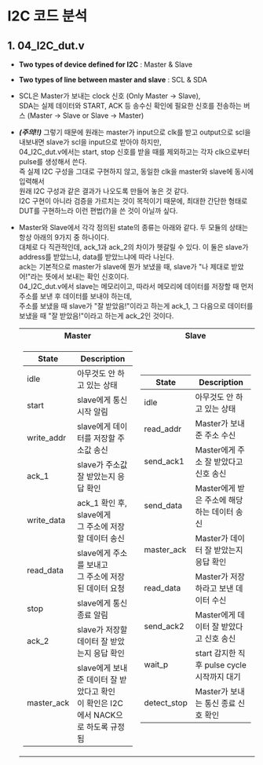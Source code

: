 # I2C 코드 분석
## 1. 04_I2C_dut.v
- **Two types of device defined for I2C** : Master & Slave

- **Two types of line between master and slave** : SCL & SDA

- SCL은 Master가 보내는 clock 신호 (Only Master -> Slave),
<br>SDA는 실제 데이터와 START, ACK 등 송수신 확인에 필요한 신호를 전송하는 버스 (Master -> Slave or Slave -> Master)

- ***(주의!!)*** 그렇기 때문에 원래는 master가 input으로 clk를 받고 output으로 scl을 내보내면 slave가 scl을 input으로 받아야 하지만,
<br>04_I2C_dut.v에서는 start, stop 신호를 받을 때를 제외하고는 각자 clk으로부터 pulse를 생성해서 쓴다.
<br>즉 실제 I2C 구성을 그대로 구현하지 않고, 동일한 clk을 master와 slave에 동시에 입력해서
<br>원래 I2C 구성과 같은 결과가 나오도록 만들어 놓은 것 같다.
<br>I2C 구현이 아니라 검증을 가르치는 것이 목적이기 때문에, 최대한 간단한 형태로 DUT를 구현하느라 이런 편법(?)을 쓴 것이 아닐까 싶다. 

- Master와 Slave에서 각각 정의된 state의 종류는 아래와 같다. 두 모듈의 상태는 항상 아래의 9가지 중 하나이다.
<br>대체로 다 직관적인데, ack_1과 ack_2의 차이가 헷갈릴 수 있다. 이 둘은 slave가 address를 받았느냐, data를 받았느냐에 따라 나뉜다.
<br>ack는 기본적으로 master가 slave에 뭔가 보냈을 때, slave가 "나 제대로 받았어!"라는 뜻에서 보내는 확인 신호이다.
<br>04_I2C_dut.v에서 slave는 메모리이고, 따라서 메모리에 데이터를 저장할 때 먼저 주소를 보낸 후 데이터를 보내야 하는데,
<br>주소를 보냈을 때 slave가 "잘 받았음!"이라고 하는게 ack_1, 그 다음으로 데이터를 보냈을 때 "잘 받았음!"이라고 하는게 ack_2인 것이다.
　<table>
<tr><th>Master 
</th><th>Slave
</th></tr>
<tr><td>

| State  | Description |
|---|---|
| idle  | 아무것도 안 하고 있는 상태 | 
| start  | slave에게 통신 시작 알림 |  
| write_addr  | slave에게 데이터를 저장할 주소값 송신  | 
| ack_1  | slave가 주소값 잘 받았는지 응답 확인  |
| write_data  | ack_1 확인 후, slave에게<br> 그 주소에 저장할 데이터 송신 | 
| read_data  | slave에게 주소를 보내고<br>그 주소에 저장된 데이터 요청 |
| stop  | slave에게 통신 종료 알림 |
| ack_2  | slave가 저장할 데이터 잘 받았는지 응답 확인   | 
| master_ack  | slave에게 보내준 데이터 잘 받았다고 확인<br>이 확인은 I2C에서 NACK으로 하도록 규정됨  | 

</td><td>

| State  | Description |
|---|---|
| idle  | 아무것도 안 하고 있는 상태  | 
| read_addr  | Master가 보내준 주소 수신  |  
| send_ack1  | Master에게 주소 잘 받았다고 신호 송신  | 
| send_data  | Master에게 받은 주소에 해당하는 데이터 송신  |
| master_ack  | Master가 데이터 잘 받았는지 응답 확인  | 
| read_data | Master가 저장하라고 보낸 데이터 수신 |
| send_ack2  | Master에게 데이터 잘 받았다고 신호 송신  |
| wait_p | start 감지한 직후 pulse cycle 시작까지 대기 |
| detect_stop  | Master가 보내는 통신 종료 신호 확인  | 

</td></tr> </table>
